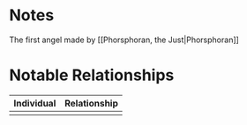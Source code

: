 # Notes
The first angel made by [[Phorsphoran, the Just|Phorsphoran]]

# Notable Relationships
| Individual | Relationship |
| ---------- | ------------ |
|            |              |